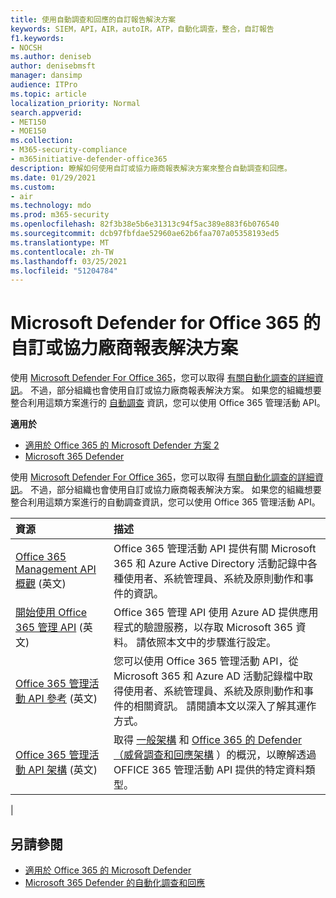 ```yaml
---
title: 使用自動調查和回應的自訂報告解決方案
keywords: SIEM，API，AIR，autoIR，ATP，自動化調查，整合，自訂報告
f1.keywords:
- NOCSH
ms.author: deniseb
author: denisebmsft
manager: dansimp
audience: ITPro
ms.topic: article
localization_priority: Normal
search.appverid:
- MET150
- MOE150
ms.collection:
- M365-security-compliance
- m365initiative-defender-office365
description: 瞭解如何使用自訂或協力廠商報表解決方案來整合自動調查和回應。
ms.date: 01/29/2021
ms.custom:
- air
ms.technology: mdo
ms.prod: m365-security
ms.openlocfilehash: 82f3b38e5b6e31313c94f5ac389e883f6b076540
ms.sourcegitcommit: dcb97fbfdae52960ae62b6faa707a05358193ed5
ms.translationtype: MT
ms.contentlocale: zh-TW
ms.lasthandoff: 03/25/2021
ms.locfileid: "51204784"
---
```

# <a name="custom-or-third-party-reporting-solutions-for-microsoft-defender-for-office-365"></a>Microsoft Defender for Office 365 的自訂或協力廠商報表解決方案

使用 [Microsoft Defender For Office 365](defender-for-office-365.md)，您可以取得 [有關自動化調查的詳細資訊](air-view-investigation-results.md)。 不過，部分組織也會使用自訂或協力廠商報表解決方案。 如果您的組織想要整合利用這類方案進行的 [自動調查](office-365-air.md) 資訊，您可以使用 Office 365 管理活動 API。

**適用於**
- [適用於 Office 365 的 Microsoft Defender 方案 2](defender-for-office-365.md)
- [Microsoft 365 Defender](../defender/microsoft-365-defender.md)

使用 [Microsoft Defender For Office 365](defender-for-office-365.md)，您可以取得 [有關自動化調查的詳細資訊](air-view-investigation-results.md)。 不過，部分組織也會使用自訂或協力廠商報表解決方案。 如果您的組織想要整合利用這類方案進行的自動調查資訊，您可以使用 Office 365 管理活動 API。

|資源|描述|
|:---|:---|
|[Office 365 Management API 概觀](/office/office-365-management-api/office-365-management-apis-overview) (英文)|Office 365 管理活動 API 提供有關 Microsoft 365 和 Azure Active Directory 活動記錄中各種使用者、系統管理員、系統及原則動作和事件的資訊。|
|[開始使用 Office 365 管理 API](/office/office-365-management-api/get-started-with-office-365-management-apis) (英文)|Office 365 管理 API 使用 Azure AD 提供應用程式的驗證服務，以存取 Microsoft 365 資料。 請依照本文中的步驟進行設定。|
|[Office 365 管理活動 API 參考](/office/office-365-management-api/office-365-management-activity-api-reference) (英文)|您可以使用 Office 365 管理活動 API，從 Microsoft 365 和 Azure AD 活動記錄檔中取得使用者、系統管理員、系統及原則動作和事件的相關資訊。 請閱讀本文以深入了解其運作方式。|
|[Office 365 管理活動 API 架構](/office/office-365-management-api/office-365-management-activity-api-schema) (英文)|取得 [一般架構](/office/office-365-management-api/office-365-management-activity-api-schema#common-schema) 和 [Office 365 的 Defender （威脅調查和回應架構](/office/office-365-management-api/office-365-management-activity-api-schema#office-365-advanced-threat-protection-and-threat-investigation-and-response-schema) ）的概況，以瞭解透過 OFFICE 365 管理活動 API 提供的特定資料類型。|
|

## <a name="see-also"></a>另請參閱

- [適用於 Office 365 的 Microsoft Defender](defender-for-office-365.md)
- [Microsoft 365 Defender 的自動化調查和回應](/microsoft-365/security/defender/m365d-autoir)
